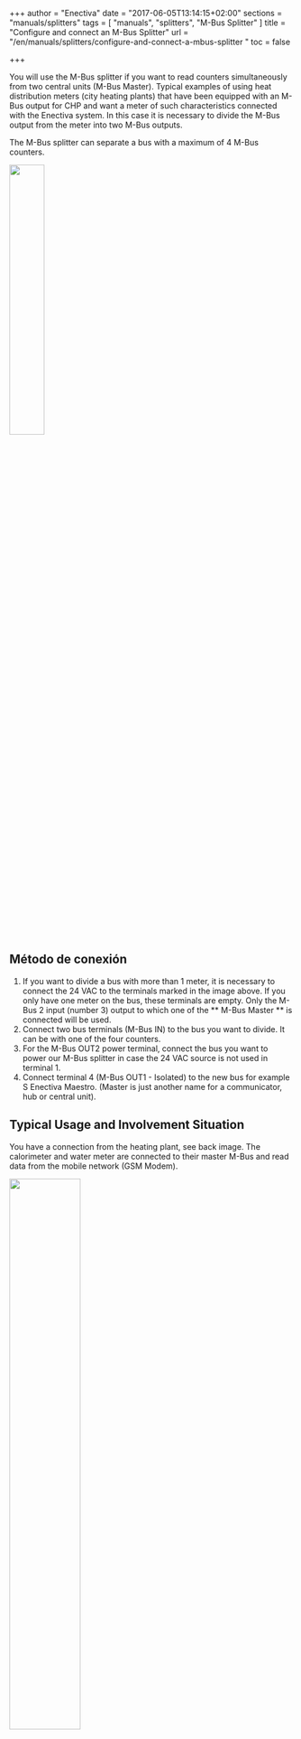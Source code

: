 +++
author = "Enectiva"
date = "2017-06-05T13:14:15+02:00"
sections = "manuals/splitters"
tags = [
    "manuals",
    "splitters",
    "M-Bus Splitter"
]
title = "Configure and connect an M-Bus Splitter"
url = "/en/manuals/splitters/configure-and-connect-a-mbus-splitter "
toc = false

+++

You will use the M-Bus splitter if you want to read counters simultaneously from two central units (M-Bus Master). Typical examples of using heat distribution meters (city heating plants) that have been equipped with an M-Bus output for CHP and want a meter of such characteristics connected with the Enectiva system. In this case it is necessary to divide the M-Bus output from the meter into two M-Bus outputs.

The M-Bus splitter can separate a bus with a maximum of 4 M-Bus counters.

<img class="center" src="/images/m-bus-splitter.jpg" style="width:35%"></img>

## Método de conexión

1. If you want to divide a bus with more than 1 meter, it is necessary to connect the 24 VAC to the terminals marked in the image above. If you only have one meter on the bus, these terminals are empty. Only the M-Bus 2 input (number 3) output to which one of the ** M-Bus Master ** is connected will be used.
2. Connect two bus terminals (M-Bus IN) to the bus you want to divide. It can be with one of the four counters.
3. For the M-Bus OUT2 power terminal, connect the bus you want to power our M-Bus splitter in case the 24 VAC source is not used in terminal 1.
4. Connect terminal 4 (M-Bus OUT1 - Isolated) to the new bus for example S Enectiva Maestro. (Master is just another name for a communicator, hub or central unit).

## Typical Usage and Involvement Situation
You have a connection from the heating plant, see back image. The calorimeter and water meter are connected to their master M-Bus and read data from the mobile network (GSM Modem).

<img class="center" src="/images/calorimeter-watermeter-to-mbusmaster_en.jpg" style="width:50%"></img>

You only need to read the calorimeter in Enectiva, ie the bus section (M-Bus 1 cable) with the calorimeter needs to be separated into two separate segments using a splitter. There will be the situation in the picture. The M-Bus cable is separated in M-Bus in the original master and M-Bus 2 in the master Enectiva. (Master = Central Unit = Communicator = Concentrator)

<img class="center" src="/images/calorimeter-watermeter-to-enectiva_en.jpg" style="width:50%"></img>

To configure the M-Bus Splitter, only the jumpers (short-circuit bridge) on the top edge of the M-Bus splitter.

<img class="center" src="/images/short-circuit-jumper-mbus.jpg"></img>

## Start up

1. When the power supply is connected via either 24 VAC or M-Bus OUT2 power terminal, nothing happens. The diodes start flashing after about 1-3 minutes. It takes a while to load the circuits.
2. After connecting all the buses both the input and the two outputs, it is necessary to scan the bus. You need to throw the yellow bridge and put it back. Then, you will wait about 10 minutes for an LED to flash on the M-Bus steadily. When scanning is connected, this LED will blink in 12 seconds. 1 blink means there is a meter on the bus, 2 means 2 counters, etc ...
3. Always leave the blue bridge at position 2 closed if the speed of the M-Bus is 2400 bd / s. (Usually it is)
4. Black bridges 3 and 4 are always open. The M-Bus master will read the data from the counters on the M-Bus IN side every 1 minute.
5. Always leave the red jumper in position 5 closed when the bus speed is on the M2 Bus OUT2 of 2400 bd / s (usually it is).

## WARNING IN CASE OF PROBLEM !!!

1. The cables must be connected correctly.
2. The voltage to the M-Bus IN should be better than 23 V DC.
3. The voltage to M-Bus OUT 2 should be better than 26 V DC.
4. All bus-side meters connected to the M-Bus IN must have a single M-Bus primary address.

** If problems persist, contact the Enectiva team. **
